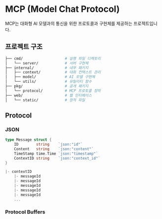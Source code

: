 # MCP (Model Chat Protocol)

MCP는 대화형 AI 모델과의 통신을 위한 프로토콜과 구현체를 제공하는 프로젝트입니다.

## 프로젝트 구조

```sh
├── cmd/                   # 실행 파일 디렉토리
│   └── server/            # 서버 구현체
├── internal/              # 내부 패키지
│   ├── context/           # 대화 컨텍스트 관리
│   ├── model/             # AI 모델 구현체
│   └── utils/             # 유틸리티 함수
├── pkg/                   # 공개 패키지
│   └── protocol/          # MCP 프로토콜 정의
├── web/                   # 웹 인터페이스
│   └── static/            # 정적 파일
```

## Protocol

### JSON

```go
type Message struct {
    ID        string    `json:"id"`
    Content   string    `json:"content"`
    TimeStamp time.Time `json:"timestamp"`
    ContextID string    `json:"context_id"`
}

|- contextID
    |- messageId
    |- messageId
    |- messageId
    |- messageId
    |- messageId
    ...
```

### Protocol Buffers

```sh

```
